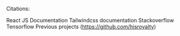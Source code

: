 Citations:

React JS Documentation
Tailwindcss documentation
Stackoverflow
Tensorflow
Previous projects (https://github.com/hisroyalty)
